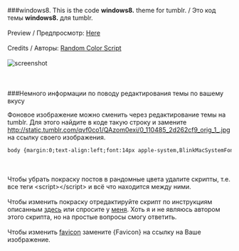 ###windows8.
This is the code **windows8.** theme for tumblr. / Это код темы **windows8.** для tumblr.
<br><br>
Рreview / Предпросмотр: [Here](http://timinglthemewindows8.tumblr.com/)
<br><br>
Credits / Авторы: [Random Color Script](http://timinglthemewindows8.tumblr.com/)
<br><br>
![screenshot](https://raw.githubusercontent.com/timingl/timinglthemewindows8/master/prev.jpg)
<br><br><br><br>
###Немного информации по поводу редактирования темы по вашему вкусу

Фоновое изображение можно сменить через редактирование темы на tumblr. Для этого найдите в коде такую строку и замените <http://static.tumblr.com/qvf0co1/QAzom0exi/0_110485_2d262cf9_orig_1_.jpg> на ссылку своего изображения.
```html
body {margin:0;text-align:left;font:14px apple-system,BlinkMacSystemFont,Roboto,Open Sans,Helvetica Neue,sans-serif;color:#fff;font-weight:100;background:url(http://static.tumblr.com/qvf0co1/QAzom0exi/0_110485_2d262cf9_orig_1_.jpg) top center fixed;}
```
<br><br>
Чтобы убрать покраску постов в рандомные цвета удалите скрипты, т.е. все теги &lt;script&gt;&lt;/script&gt; и всё что находится между ними. 
<br><br>Чтобы изменить покраску отредактируйте скрипт по инструкциям описанным [здесь](http://timinglthemewindows8.tumblr.com/) или спросите у [меня](http://timinglthemewindows8.tumblr.com/ask). Хоть я и не являюсь автором этого скрипта, но на простые вопросы смогу ответить.
<br><br>
Чтобы изменить [favicon](https://ru.wikipedia.org/wiki/Favicon) замените {Favicon} на ссылку на Ваше изображение.
<br><br>
